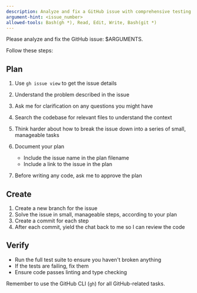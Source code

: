 ```yaml
---
description: Analyze and fix a GitHub issue with comprehensive testing and verification
argument-hint: <issue_number>
allowed-tools: Bash(gh *), Read, Edit, Write, Bash(git *)
---
```


Please analyze and fix the GitHub issue: $ARGUMENTS.

Follow these steps:

## Plan

1. Use `gh issue view` to get the issue details
2. Understand the problem described in the issue
3. Ask me for clarification on any questions you might have
4. Search the codebase for relevant files to understand the context
5. Think harder about how to break the issue down into a series of small, manageable tasks
6. Document your plan

   - Include the issue name in the plan filename
   - Include a link to the issue in the plan

7. Before writing any code, ask me to approve the plan

## Create

1. Create a new branch for the issue
2. Solve the issue in small, manageable steps, according to your plan
3. Create a commit for each step
4. After each commit, yield the chat back to me so I can review the code

## Verify

- Run the full test suite to ensure you haven't broken anything
- If the tests are failing, fix them
- Ensure code passes linting and type checking

Remember to use the GitHub CLI (`gh`) for all GitHub-related tasks.
